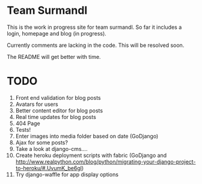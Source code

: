 Team Surmandl
==============

This is the work in progress site for team surmandl.  So far it includes a login, homepage and blog (in progress).

Currently comments are lacking in the code.  This will be resolved soon.

The README will get better with time.

TODO
========

1.  Front end validation for blog posts
2.  Avatars for users
3.  Better content editor for blog posts
4.  Real time updates for blog posts
5.  404 Page
6.  Tests!
7.  Enter images into media folder based on date (GoDjango)
8.  Ajax for some posts?
9.  Take a look at django-cms....
10. Create heroku deployment scripts with fabric (GoDjango and http://www.realpython.com/blog/python/migrating-your-django-project-to-heroku/#.UvumK_be6gl)
11.  Try django-waffle for app display options


